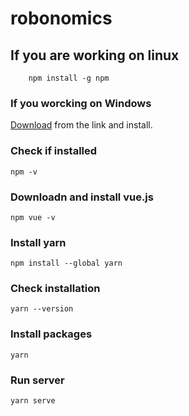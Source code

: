 # robonomics

## If you are working on linux
```
    npm install -g npm

```

### If you worcking on Windows

[Download](https://nodejs.org/en/download/) from the link and install.


### Check if installed
```
npm -v
```

### Downloadn and install vue.js
```
npm vue -v
```

### Install yarn
```
npm install --global yarn
```
### Check installation
```
yarn --version
```
### Install packages
```
yarn
```
### Run server
```
yarn serve
```

